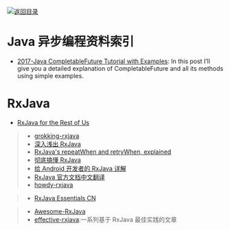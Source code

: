 [![返回目录](https://user-images.githubusercontent.com/5803001/38079637-ff0abcf0-3371-11e8-9b76-ad651620afc7.jpg)](https://github.com/wxyyxc1992/Awesome-Links) 

# Java 异步编程资料索引

- [2017-Java CompletableFuture Tutorial with Examples](https://www.callicoder.com/java-8-completablefuture-tutorial/): In this post I’ll give you a detailed explanation of CompletableFuture and all its methods using simple examples.

# RxJava

* [RxJava for the Rest of Us](https://realm.io/news/mobilization-hugo-visser-rxjava-for-rest-of-us/)

> * [grokking-rxjava](http://blog.danlew.net/2014/09/15/grokking-rxjava-part-1/)
> * [深入浅出 RxJava](http://blog.csdn.net/lzyzsd/article/details/41833541)
> * [RxJava's repeatWhen and retryWhen, explained](http://blog.danlew.net/2016/01/25/rxjavas-repeatwhen-and-retrywhen-explained/)
> * [彻底搞懂 RxJava](http://ms.csdn.net/geek/57742)
> * [给 Android 开发者的 RxJava 详解](http://gank.io/post/560e15be2dca930e00da1083#toc_8)
> * [RxJava 官方文档中文翻译](https://mcxiaoke.gitbooks.io/rxdocs/content/Intro.html)
> * [howdy-rxjava](https://medium.com/fuzz/howdy-rxjava-8f40fef88181#.hzvemavv6)

> * [RxJava Essentials CN](http://rxjava.yuxingxin.com/chapter1/chapter1.html)

> * [Awesome-RxJava](https://github.com/lzyzsd/Awesome-RxJava)
> * [effective-rxjava](https://github.com/mgp/effective-rxjava):一系列基于 RxJava 最佳实践的文章
